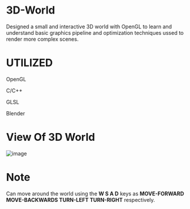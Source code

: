 # 3D-World
Designed a small and interactive 3D world  with OpenGL to learn and understand basic graphics pipeline and optimization techniques ussed to render more complex scenes.

# UTILIZED
OpenGL

C/C++

GLSL

Blender

# View Of 3D World

![image](https://user-images.githubusercontent.com/60327767/194777877-7de0afbe-b217-4603-947b-4acb5697f6cf.png)

# Note
Can move around the world using the **W S A D** keys as **MOVE-FORWARD MOVE-BACKWARDS TURN-LEFT TURN-RIGHT** respectively.
